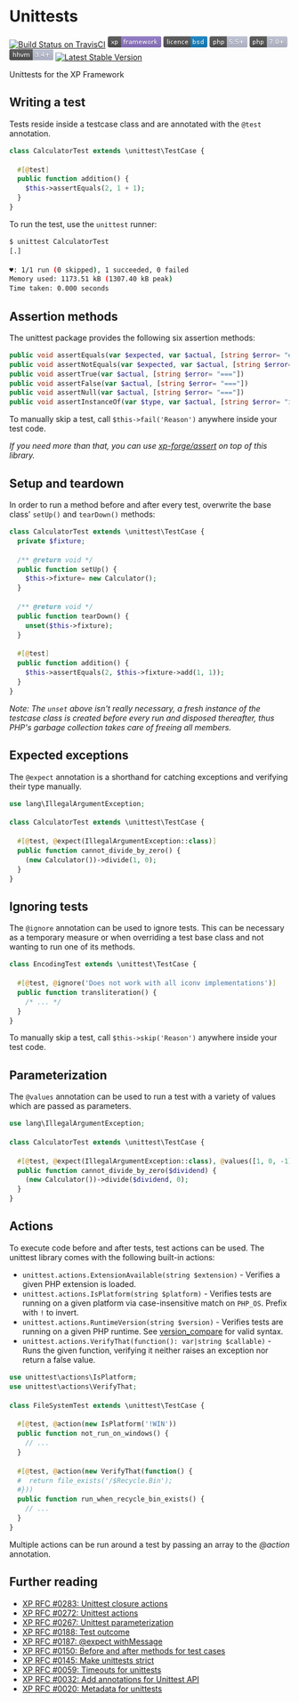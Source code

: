 Unittests
=========

[![Build Status on TravisCI](https://secure.travis-ci.org/xp-framework/unittest.svg)](http://travis-ci.org/xp-framework/unittest)
[![XP Framework Module](https://raw.githubusercontent.com/xp-framework/web/master/static/xp-framework-badge.png)](https://github.com/xp-framework/core)
[![BSD Licence](https://raw.githubusercontent.com/xp-framework/web/master/static/licence-bsd.png)](https://github.com/xp-framework/core/blob/master/LICENCE.md)
[![Required PHP 5.5+](https://raw.githubusercontent.com/xp-framework/web/master/static/php-5_5plus.png)](http://php.net/)
[![Supports PHP 7.0+](https://raw.githubusercontent.com/xp-framework/web/master/static/php-7_0plus.png)](http://php.net/)
[![Supports HHVM 3.4+](https://raw.githubusercontent.com/xp-framework/web/master/static/hhvm-3_4plus.png)](http://hhvm.com/)
[![Latest Stable Version](https://poser.pugx.org/xp-framework/unittest/version.png)](https://packagist.org/packages/xp-framework/unittest)

Unittests for the XP Framework

Writing a test
--------------
Tests reside inside a testcase class and are annotated with the `@test` annotation.

```php
class CalculatorTest extends \unittest\TestCase {

  #[@test]
  public function addition() {
    $this->assertEquals(2, 1 + 1);
  }
}
```

To run the test, use the `unittest` runner:

```sh
$ unittest CalculatorTest
[.]

♥: 1/1 run (0 skipped), 1 succeeded, 0 failed
Memory used: 1173.51 kB (1307.40 kB peak)
Time taken: 0.000 seconds
```

Assertion methods
-----------------
The unittest package provides the following six assertion methods:

```php
public void assertEquals(var $expected, var $actual, [string $error= "equals"])
public void assertNotEquals(var $expected, var $actual, [string $error= "!equals"])
public void assertTrue(var $actual, [string $error= "==="])
public void assertFalse(var $actual, [string $error= "==="])
public void assertNull(var $actual, [string $error= "==="])
public void assertInstanceOf(var $type, var $actual, [string $error= "instanceof"])
```

To manually skip a test, call `$this->fail('Reason')` anywhere inside your test code.

*If you need more than that, you can use [xp-forge/assert](https://github.com/xp-forge/assert) on top of this library.*

Setup and teardown
------------------
In order to run a method before and after every test, overwrite the base class' `setUp()` and `tearDown()` methods:

```php
class CalculatorTest extends \unittest\TestCase {
  private $fixture;

  /** @return void */
  public function setUp() {
    $this->fixture= new Calculator();
  }

  /** @return void */
  public function tearDown() {
    unset($this->fixture);
  }

  #[@test]
  public function addition() {
    $this->assertEquals(2, $this->fixture->add(1, 1));
  }
}
```

*Note: The `unset` above isn't really necessary, a fresh instance of the testcase class is created before every run and disposed thereafter, thus PHP's garbage collection takes care of freeing all members.*

Expected exceptions
-------------------
The `@expect` annotation is a shorthand for catching exceptions and verifying their type manually.

```php
use lang\IllegalArgumentException;

class CalculatorTest extends \unittest\TestCase {

  #[@test, @expect(IllegalArgumentException::class)]
  public function cannot_divide_by_zero() {
    (new Calculator())->divide(1, 0);
  }
}
```

Ignoring tests
--------------
The `@ignore` annotation can be used to ignore tests. This can be necessary as a temporary measure or when overriding a test base class and not wanting to run one of its methods.

```php
class EncodingTest extends \unittest\TestCase {

  #[@test, @ignore('Does not work with all iconv implementations')]
  public function transliteration() {
    /* ... */
  }
}
```

To manually skip a test, call `$this->skip('Reason')` anywhere inside your test code.

Parameterization
-----------------
The `@values` annotation can be used to run a test with a variety of values which are passed as parameters.

```php
use lang\IllegalArgumentException;

class CalculatorTest extends \unittest\TestCase {

  #[@test, @expect(IllegalArgumentException::class), @values([1, 0, -1])]
  public function cannot_divide_by_zero($dividend) {
    (new Calculator())->divide($dividend, 0);
  }
}
```

Actions
-------
To execute code before and after tests, test actions can be used. The unittest library comes with the following built-in actions:

* `unittest.actions.ExtensionAvailable(string $extension)` - Verifies a given PHP extension is loaded.
* `unittest.actions.IsPlatform(string $platform)` - Verifies tests are running on a given platform via case-insensitive match on `PHP_OS`. Prefix with `!` to invert.
* `unittest.actions.RuntimeVersion(string $version)` - Verifies tests are running on a given PHP runtime. See [version_compare](http://php.net/version_compare) for valid syntax.
* `unittest.actions.VerifyThat(function(): var|string $callable)` - Runs the given function, verifying it neither raises an exception nor return a false value.

```php
use unittest\actions\IsPlatform;
use unittest\actions\VerifyThat;

class FileSystemTest extends \unittest\TestCase {

  #[@test, @action(new IsPlatform('!WIN'))
  public function not_run_on_windows() {
    // ...
  }

  #[@test, @action(new VerifyThat(function() {
  #  return file_exists('/$Recycle.Bin');
  #}))
  public function run_when_recycle_bin_exists() {
    // ...
  }
}
```

Multiple actions can be run around a test by passing an array to the *@action* annotation.

Further reading
---------------

* [XP RFC #0283: Unittest closure actions](https://github.com/xp-framework/rfc/issues/283)
* [XP RFC #0272: Unittest actions](https://github.com/xp-framework/rfc/issues/272)
* [XP RFC #0267: Unittest parameterization](https://github.com/xp-framework/rfc/issues/267)
* [XP RFC #0188: Test outcome](https://github.com/xp-framework/rfc/issues/188)
* [XP RFC #0187: @expect withMessage](https://github.com/xp-framework/rfc/issues/187)
* [XP RFC #0150: Before and after methods for test cases](https://github.com/xp-framework/rfc/issues/150)
* [XP RFC #0145: Make unittests strict](https://github.com/xp-framework/rfc/issues/145)
* [XP RFC #0059: Timeouts for unittests](https://github.com/xp-framework/rfc/issues/59)
* [XP RFC #0032: Add annotations for Unittest API](https://github.com/xp-framework/rfc/issues/32)
* [XP RFC #0020: Metadata for unittests](https://github.com/xp-framework/rfc/issues/20)
